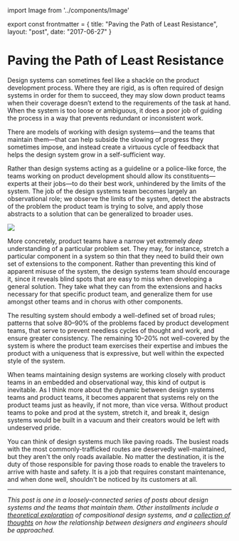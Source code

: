 import Image from '../components/Image'

export const frontmatter = {
title: "Paving the Path of Least Resistance",
layout: "post",
date: "2017-06-27"
}

# Paving the Path of Least Resistance

Design systems can sometimes feel like a shackle on the product development
process. Where they are rigid, as is often required of design systems in order
for them to succeed, they may slow down product teams when their coverage
doesn’t extend to the requirements of the task at hand. When the system is too
loose or ambiguous, it does a poor job of guiding the process in a way that
prevents redundant or inconsistent work.

There are models of working with design systems—and the teams that maintain
them—that can help subside the slowing of progress they sometimes impose, and
instead create a virtuous cycle of feedback that helps the design system grow in
a self-sufficient way.

Rather than design systems acting as a guideline or a police-like force, the
teams working on product development should allow its constituents—experts at
their jobs—to do their best work, unhindered by the limits of the system. The
job of the design systems team becomes largely an observational role; we observe
the limits of the system, detect the abstracts of the problem the product team
is trying to solve, and apply those abstracts to a solution that can be
generalized to broader uses.

<Image src="2017/06/designSystems.png" className="" />

More concretely, product teams have a narrow yet extremely _deep_ understanding
of a particular problem set. They may, for instance, stretch a particular
component in a system so thin that they need to build their own set of
extensions to the component. Rather than preventing this kind of apparent misuse
of the system, the design systems team should encourage it, since it reveals
blind spots that are easy to miss when developing a general solution. They take
what they can from the extensions and hacks necessary for that specific product
team, and generalize them for use amongst other teams and in chorus with other
components.

The resulting system should embody a well-defined set of broad rules; patterns
that solve 80–90% of the problems faced by product development teams, that serve
to prevent needless cycles of thought and work, and ensure greater consistency.
The remaining 10–20% not well-covered by the system is where the product team
exercises their expertise and imbues the product with a uniqueness that is
expressive, but well within the expected style of the system.

When teams maintaining design systems are working closely with product teams in
an embedded and observational way, this kind of output is inevitable. As I think
more about the dynamic between design systems teams and product teams, it
becomes apparent that systems rely on the product teams just as heavily, if not
more, than vice versa. Without product teams to poke and prod at the system,
stretch it, and break it, design systems would be built in a vacuum and their
creators would be left with undeserved pride.

You can think of design systems much like paving roads. The busiest roads with
the most commonly-trafficked routes are deservedly well-maintained, but they
aren't the only roads available. No matter the destination, it is the duty of
those responsible for paving those roads to enable the travelers to arrive with
haste and safety. It is a job that requires constant maintenance, and when done
well, shouldn't be noticed by its customers at all.

---

_This post is one in a loosely-connected series of posts about design systems
and the teams that maintain them. Other installments include a [theoretical
exploration](https://daneden.me/2017/03/29/designing-systems/) of compositional
design systems, and a [collection of
thoughts](https://daneden.me/2017/06/02/casting-graphite-in-gold/) on how the
relationship between designers and engineers should be approached._

